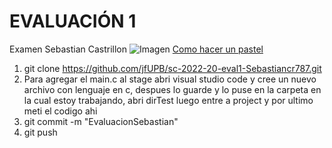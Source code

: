 # EVALUACIÓN 1
Examen Sebastian Castrillon
![Imagen](https://scontent.feoh2-1.fna.fbcdn.net/v/t31.18172-8/19577461_1579865495379518_814956645502474524_o.jpg?stp=cp0_dst-jpg_e15_q65_s320x320&_nc_cat=103&ccb=1-7&_nc_sid=dd9801&_nc_ohc=tBicdMnByMYAX_xxdz0&_nc_ht=scontent.feoh2-1.fna&oh=00_AT_jpBq032_TlqrrFA9zO5BFMP6fG_8DKC86OO0NZTCSbg&oe=63114C71)
[Como hacer un pastel](https://www.youtube.com/watch?v=-apU2sviHCM)
1. git clone https://github.com/jfUPB/sc-2022-20-eval1-Sebastiancr787.git
2. Para agregar el main.c al stage abri visual studio code y cree un nuevo archivo con lenguaje en c, despues lo guarde y lo puse en la carpeta en la cual estoy trabajando, abri dirTest luego entre a project y por ultimo meti el codigo ahi
3. git commit -m "EvaluacionSebastian"
4. git push
